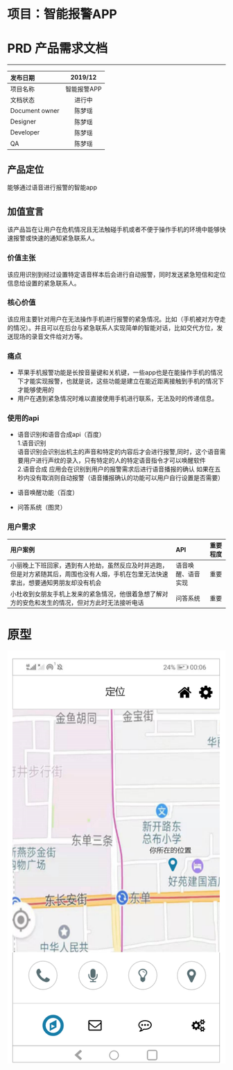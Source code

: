 # 项目：智能报警APP
# PRD 产品需求文档
---
|发布日期|2019/12|
|:-|:-:|
|项目名称|智能报警APP|
|文档状态|进行中|
|Document owner|陈梦瑶|
|Designer|陈梦瑶|
|Developer|陈梦瑶|
|QA|陈梦瑶|

## 产品定位
能够通过语音进行报警的智能app
## 加值宣言
该产品旨在让用户在危机情况且无法触碰手机或者不便于操作手机的环境中能够快速报警或快速的通知紧急联系人。

### 价值主张
该应用识别到经过设置特定语音样本后会进行自动报警，同时发送紧急短信和定位信息给设置的紧急联系人。

### 核心价值
该应用主要针对用户在无法操作手机进行报警的紧急情况。比如（手机被对方夺走的情况）。并且可以在后台与紧急联系人实现简单的智能对话，比如交代方位，发送现场的录音文件给对方等。

### 痛点
- 苹果手机报警功能是长按音量键和关机键，一些app也是在能操作手机的情况下才能实现报警，也就是说，这些功能是建立在能近距离接触到手机的情况下才能够使用的
- 用户在遇到紧急情况时难以直接使用手机进行联系，无法及时的传递信息。


### 使用的api
- 语音识别和语音合成api（百度）<br>
    1.语音识别<br>
语音识别会识别出机主的声音和特定的内容后才会进行报警,同时，这个语音需要用户进行声纹的录入，只有特定的人的特定语音指令才可以唤醒软件<br>
    2.语音合成
  应用会在识别到用户的报警需求后进行语音播报的确认 如果在五秒内没有取消则自动报警（语音播报确认的功能可以用户自行设置是否需要）
-  语音唤醒功能（百度）

- 问答系统（图灵）

### 用户需求
|用户案例|API|重要程度|
|:-|:-|:-|
|小丽晚上下班回家，遇到有人抢劫，虽然反应及时并逃跑，但是对方紧随其后，周围也没有人烟，手机在包里无法快速拿出，想要通知男朋友却没有机会|语音唤醒、语音实现|重要|
|小杜收到女朋友手机上发来的紧急情况，他很着急想了解对方的安危和发生的情况，但对方此时无法接听电话|问答系统|重要|


# 原型

![原型首页](https://github.com/HailBucky/API_ML_AI/blob/master/原型1.png)

